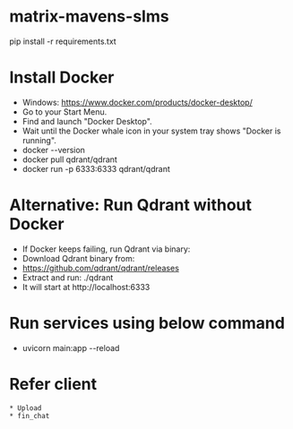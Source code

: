 # matrix-mavens-slms

 pip install -r requirements.txt

# Install Docker
  * Windows: https://www.docker.com/products/docker-desktop/
  * Go to your Start Menu.
  * Find and launch "Docker Desktop".
  * Wait until the Docker whale icon in your system tray shows "Docker is running".
  * docker --version
  * docker pull qdrant/qdrant
  * docker run -p 6333:6333 qdrant/qdrant

  
# Alternative: Run Qdrant without Docker
  * If Docker keeps failing, run Qdrant via binary:
  * Download Qdrant binary from:
  * https://github.com/qdrant/qdrant/releases
  * Extract and run:   ./qdrant
  * It will start at http://localhost:6333

# Run services using below command
 * uvicorn main:app --reload 

 # Refer client
    * Upload
    * fin_chat
